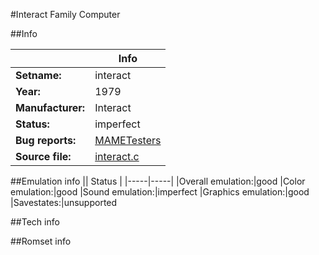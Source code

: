 #Interact Family Computer

##Info

||Info|
|-----|-----|
|**Setname:**|interact
|**Year:**|1979
|**Manufacturer:**|Interact
|**Status:**|imperfect
|**Bug reports:**|[MAMETesters](http://mametesters.org/view_all_set.php?type=1&temporary=y&search=interact.c)
|**Source file:**|[interact.c](https://github.com/mamedev/mame/blob/master/src/mess/drivers/interact.c)

##Emulation info
|| Status |
|-----|-----|
|Overall emulation:|good
|Color emulation:|good
|Sound emulation:|imperfect
|Graphics emulation:|good
|Savestates:|unsupported

##Tech info

##Romset info

<!--- START OF EDITED COMMENT DO NOT TOUCH TEXT ABOVE-->
